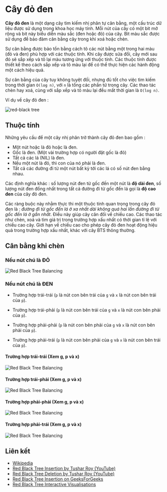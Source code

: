 # Cây đỏ đen

**Cây đỏ đen** là một dạng cây tìm kiếm nhị phân tự cân bằng, một cấu trúc dữ liệu được sử dụng trong khoa học máy tính.  Mỗi nút của cây có một bit mở rộng và bit này biểu diễn màu sắc (đen hoặc đỏ) của cây. Bit màu sắc được sử dụng để bảo đảm cân bằng cây trong khi xoá hoặc chèn.

Sự cân bằng được bảo tồn bằng cách tô các nút bằng một trong hai màu  (đỏ và đen) phù hợp với các thuộc tính. Khi cây được sửa đổi, cây mới sau đó sẽ sắp xếp và tô lại màu tương ứng với thuộc tính. Các thuộc tính được thiết kế theo cách sắp xếp và tô màu lại để có thể thực hiện các hành động một cách hiệu quả.

Sự cân bằng của cây tuy không tuyệt đối, nhưng đủ tốt cho việc tìm kiếm trong thời gian `O(log n)`, với `n` là tổng các phần tử trong cây. Các thao tác chèn hay xoá, cùng với sắp xếp và tô màu lại đều mất thời gian là `O(log n)`.

Ví dụ về cây đỏ đen :

![red-black tree](https://upload.wikimedia.org/wikipedia/commons/6/66/Red-black_tree_example.svg)

## Thuộc tính

Những yêu cầu để một cây nhị phân trở thành cây đỏ đen bao gồm :

- Một nút hoặc là đỏ hoặc là đen.
- Gốc là đen. (Một vài trường hợp có người đặt gốc là đỏ)
- Tất cả các lá (NIL) là đen.
- Nếu một nút là đỏ, thì con của nó phải là đen.
- Tất cả các đường đi từ một nút bất kỳ tới các lá có số nút đen bằng nhau.

Các định nghĩa khác : số lượng nút đen từ gốc đến một nút là **độ dài đen**, số lượng nút đen đồng nhất trong tất cả đường đi từ gốc đến lá gọi là **độ cao đen** của cây đỏ đen.

Các ràng buộc này nhằm thực thi một thuộc tính quan trọng trong cây đỏ đen là : _đường đi từ gốc đến lá ở xa nhất dài không quá hai lần đường đi từ gốc đến lá ở gần nhất_. 
Điều này giúp cây cân đối về chiều cao. Các thao tác như chèn, xoá và tìm giá trị trong trường hợp xấu nhất có thời gian tỉ lệ với chiều cao cây. Giới hạn về chiều cao cho phép cây đỏ đen hoạt động hiệu quả trong trường hợp xấu nhất, khác với cây BTS thông thường.

## Cân bằng khi chèn

### Nếu nút chú là ĐỎ

![Red Black Tree Balancing](https://www.geeksforgeeks.org/wp-content/uploads/redBlackCase2.png)

### Nếu nút chú là ĐEN

- Trường hợp trái-trái (`p` là nút con bên trái của `g` và `x` là nút con bên trái của `p`).

- Trường hợp trái-phải (`p` là nút con bên trái của `g` và `x` là nút con bên phải của `p`).

- Trường hợp phải-phải (`p` là nút con bên phải của `g` và `x` là nút con bên phải của `p`).

- Trường hợp phải-trái (`p` là nút con bên phải của `g` và `x` là nút con bên trái của `p`).

#### Trường hợp trái-trái (Xem g, p và x)

![Red Black Tree Balancing](https://www.geeksforgeeks.org/wp-content/uploads/redBlackCase3a1.png)

#### Trường hợp trái-phải (Xem g, p và x)

![Red Black Tree Balancing](https://www.geeksforgeeks.org/wp-content/uploads/redBlackCase3b.png)

#### Trường hợp phải-phải (Xem g, p và x)

![Red Black Tree Balancing](https://www.geeksforgeeks.org/wp-content/uploads/redBlackCase3c.png)

#### Trường hợp phải-trái (Xem g, p và x)

![Red Black Tree Balancing](https://www.geeksforgeeks.org/wp-content/uploads/redBlackCase3d.png)

## Liên kết

- [Wikipedia](https://en.wikipedia.org/wiki/Red%E2%80%93black_tree)
- [Red Black Tree Insertion by Tushar Roy (YouTube)](https://www.youtube.com/watch?v=UaLIHuR1t8Q&list=PLLXdhg_r2hKA7DPDsunoDZ-Z769jWn4R8&index=63)
- [Red Black Tree Deletion by Tushar Roy (YouTube)](https://www.youtube.com/watch?v=CTvfzU_uNKE&t=0s&list=PLLXdhg_r2hKA7DPDsunoDZ-Z769jWn4R8&index=64)
- [Red Black Tree Insertion on GeeksForGeeks](https://www.geeksforgeeks.org/red-black-tree-set-2-insert/)
- [Red Black Tree Interactive Visualisations](https://www.cs.usfca.edu/~galles/visualization/RedBlack.html)